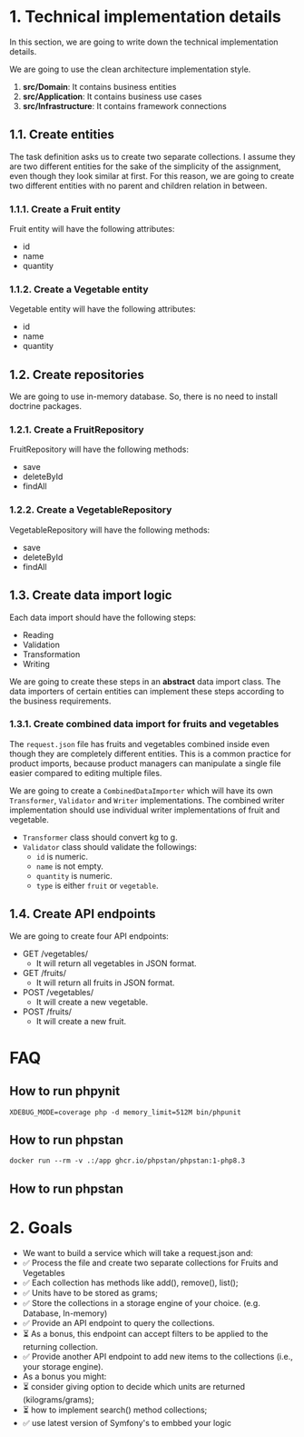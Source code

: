 # 1. Technical implementation details
In this section, we are going to write down the technical implementation details.

We are going to use the clean architecture implementation style.
1. **src/Domain**: It contains business entities
2. **src/Application**: It contains business use cases
3. **src/Infrastructure**: It contains framework connections

## 1.1. Create entities
The task definition asks us to create two separate collections. I assume they are two different entities for the sake
of the simplicity of the assignment, even though they look similar at first. For this reason, we are going to create
two different entities with no parent and children relation in between.

### 1.1.1. Create a Fruit entity
Fruit entity will have the following attributes:
- id
- name
- quantity

### 1.1.2. Create a Vegetable entity
Vegetable entity will have the following attributes:
- id
- name
- quantity

## 1.2. Create repositories
We are going to use in-memory database. So, there is no need to install doctrine packages.

### 1.2.1. Create a FruitRepository
FruitRepository will have the following methods:
- save
- deleteById
- findAll

### 1.2.2. Create a VegetableRepository
VegetableRepository will have the following methods:
- save
- deleteById
- findAll

## 1.3. Create data import logic
Each data import should have the following steps:
- Reading
- Validation
- Transformation
- Writing

We are going to create these steps in an **abstract** data import class. The data importers of certain entities can
implement these steps according to the business requirements.

### 1.3.1. Create combined data import for fruits and vegetables
The `request.json` file has fruits and vegetables combined inside even though they are completely different entities.
This is a common practice for product imports, because product managers can manipulate a single file easier compared
to editing multiple files.

We are going to create a `CombinedDataImporter` which will have its own `Transformer`, `Validator` and `Writer`
implementations. The combined writer implementation should use individual writer implementations of fruit and vegetable.

- `Transformer` class should convert kg to g.
- `Validator` class should validate the followings:
  - `id` is numeric.
  - `name` is not empty.
  - `quantity` is numeric.
  - `type` is either `fruit` or `vegetable`.

## 1.4. Create API endpoints
We are going to create four API endpoints:
- GET /vegetables/
  - It will return all vegetables in JSON format.
- GET /fruits/
  - It will return all fruits in JSON format.
- POST /vegetables/
  - It will create a new vegetable.
- POST /fruits/
  - It will create a new fruit.

# FAQ

## How to run phpynit
```shell
XDEBUG_MODE=coverage php -d memory_limit=512M bin/phpunit
```

## How to run phpstan
```shell
docker run --rm -v .:/app ghcr.io/phpstan/phpstan:1-php8.3
```

## How to run phpstan

# 2. Goals
- We want to build a service which will take a request.json and:
- ✅ Process the file and create two separate collections for Fruits and Vegetables
- ✅ Each collection has methods like add(), remove(), list();
- ✅ Units have to be stored as grams;
- ✅ Store the collections in a storage engine of your choice. (e.g. Database, In-memory)
- ✅ Provide an API endpoint to query the collections.
- ⏳ As a bonus, this endpoint can accept filters to be applied to the returning collection.
- ✅ Provide another API endpoint to add new items to the collections (i.e., your storage engine).
- As a bonus you might:
- ⏳ consider giving option to decide which units are returned (kilograms/grams);
- ⏳ how to implement search() method collections;
- ✅ use latest version of Symfony's to embbed your logic
